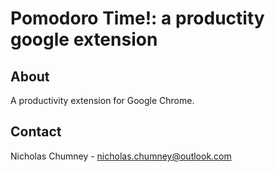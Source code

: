 # Pomodoro Time!: a productity google extension

## About

A productivity extension for Google Chrome.

## Contact

Nicholas Chumney - [nicholas.chumney@outlook.com](nicholas.chumney@outlook.com)
